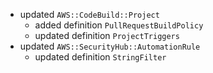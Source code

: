 - updated `AWS::CodeBuild::Project`
  - added definition `PullRequestBuildPolicy`
  - updated definition `ProjectTriggers`
- updated `AWS::SecurityHub::AutomationRule`
  - updated definition `StringFilter`
